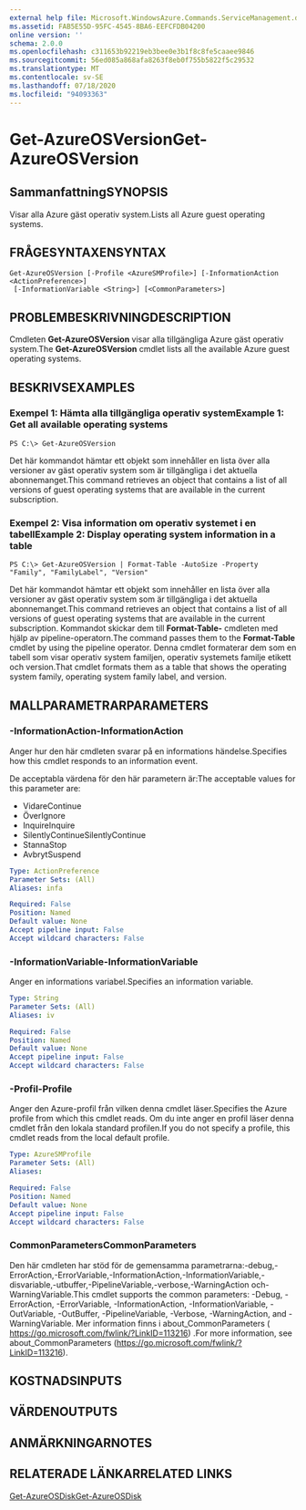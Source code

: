 ```yaml
---
external help file: Microsoft.WindowsAzure.Commands.ServiceManagement.dll-Help.xml
ms.assetid: FAB5E55D-95FC-4545-8BA6-EEFCFDB04200
online version: ''
schema: 2.0.0
ms.openlocfilehash: c311653b92219eb3bee0e3b1f8c8fe5caaee9846
ms.sourcegitcommit: 56ed085a868afa8263f8eb0f755b5822f5c29532
ms.translationtype: MT
ms.contentlocale: sv-SE
ms.lasthandoff: 07/18/2020
ms.locfileid: "94093363"
---
```

# <span data-ttu-id="e7814-101">Get-AzureOSVersion</span><span class="sxs-lookup"><span data-stu-id="e7814-101">Get-AzureOSVersion</span></span>

## <span data-ttu-id="e7814-102">Sammanfattning</span><span class="sxs-lookup"><span data-stu-id="e7814-102">SYNOPSIS</span></span>
<span data-ttu-id="e7814-103">Visar alla Azure gäst operativ system.</span><span class="sxs-lookup"><span data-stu-id="e7814-103">Lists all Azure guest operating systems.</span></span>

## <span data-ttu-id="e7814-104">FRÅGESYNTAXEN</span><span class="sxs-lookup"><span data-stu-id="e7814-104">SYNTAX</span></span>

```
Get-AzureOSVersion [-Profile <AzureSMProfile>] [-InformationAction <ActionPreference>]
 [-InformationVariable <String>] [<CommonParameters>]
```

## <span data-ttu-id="e7814-105">PROBLEMBESKRIVNING</span><span class="sxs-lookup"><span data-stu-id="e7814-105">DESCRIPTION</span></span>
<span data-ttu-id="e7814-106">Cmdleten **Get-AzureOSVersion** visar alla tillgängliga Azure gäst operativ system.</span><span class="sxs-lookup"><span data-stu-id="e7814-106">The **Get-AzureOSVersion** cmdlet lists all the available Azure guest operating systems.</span></span>

## <span data-ttu-id="e7814-107">BESKRIVS</span><span class="sxs-lookup"><span data-stu-id="e7814-107">EXAMPLES</span></span>

### <span data-ttu-id="e7814-108">Exempel 1: Hämta alla tillgängliga operativ system</span><span class="sxs-lookup"><span data-stu-id="e7814-108">Example 1: Get all available operating systems</span></span>
```
PS C:\> Get-AzureOSVersion
```

<span data-ttu-id="e7814-109">Det här kommandot hämtar ett objekt som innehåller en lista över alla versioner av gäst operativ system som är tillgängliga i det aktuella abonnemanget.</span><span class="sxs-lookup"><span data-stu-id="e7814-109">This command retrieves an object that contains a list of all versions of guest operating systems that are available in the current subscription.</span></span>

### <span data-ttu-id="e7814-110">Exempel 2: Visa information om operativ systemet i en tabell</span><span class="sxs-lookup"><span data-stu-id="e7814-110">Example 2: Display operating system information in a table</span></span>
```
PS C:\> Get-AzureOSVersion | Format-Table -AutoSize -Property "Family", "FamilyLabel", "Version"
```

<span data-ttu-id="e7814-111">Det här kommandot hämtar ett objekt som innehåller en lista över alla versioner av gäst operativ system som är tillgängliga i det aktuella abonnemanget.</span><span class="sxs-lookup"><span data-stu-id="e7814-111">This command retrieves an object that contains a list of all versions of guest operating systems that are available in the current subscription.</span></span>
<span data-ttu-id="e7814-112">Kommandot skickar dem till **Format-Table-** cmdleten med hjälp av pipeline-operatorn.</span><span class="sxs-lookup"><span data-stu-id="e7814-112">The command passes them to the **Format-Table** cmdlet by using the pipeline operator.</span></span>
<span data-ttu-id="e7814-113">Denna cmdlet formaterar dem som en tabell som visar operativ system familjen, operativ systemets familje etikett och version.</span><span class="sxs-lookup"><span data-stu-id="e7814-113">That cmdlet formats them as a table that shows the operating system family, operating system family label, and version.</span></span>

## <span data-ttu-id="e7814-114">MALLPARAMETRAR</span><span class="sxs-lookup"><span data-stu-id="e7814-114">PARAMETERS</span></span>

### <span data-ttu-id="e7814-115">-InformationAction</span><span class="sxs-lookup"><span data-stu-id="e7814-115">-InformationAction</span></span>
<span data-ttu-id="e7814-116">Anger hur den här cmdleten svarar på en informations händelse.</span><span class="sxs-lookup"><span data-stu-id="e7814-116">Specifies how this cmdlet responds to an information event.</span></span>

<span data-ttu-id="e7814-117">De acceptabla värdena för den här parametern är:</span><span class="sxs-lookup"><span data-stu-id="e7814-117">The acceptable values for this parameter are:</span></span>

- <span data-ttu-id="e7814-118">Vidare</span><span class="sxs-lookup"><span data-stu-id="e7814-118">Continue</span></span>
- <span data-ttu-id="e7814-119">Över</span><span class="sxs-lookup"><span data-stu-id="e7814-119">Ignore</span></span>
- <span data-ttu-id="e7814-120">Inquire</span><span class="sxs-lookup"><span data-stu-id="e7814-120">Inquire</span></span>
- <span data-ttu-id="e7814-121">SilentlyContinue</span><span class="sxs-lookup"><span data-stu-id="e7814-121">SilentlyContinue</span></span>
- <span data-ttu-id="e7814-122">Stanna</span><span class="sxs-lookup"><span data-stu-id="e7814-122">Stop</span></span>
- <span data-ttu-id="e7814-123">Avbryt</span><span class="sxs-lookup"><span data-stu-id="e7814-123">Suspend</span></span>

```yaml
Type: ActionPreference
Parameter Sets: (All)
Aliases: infa

Required: False
Position: Named
Default value: None
Accept pipeline input: False
Accept wildcard characters: False
```

### <span data-ttu-id="e7814-124">-InformationVariable</span><span class="sxs-lookup"><span data-stu-id="e7814-124">-InformationVariable</span></span>
<span data-ttu-id="e7814-125">Anger en informations variabel.</span><span class="sxs-lookup"><span data-stu-id="e7814-125">Specifies an information variable.</span></span>

```yaml
Type: String
Parameter Sets: (All)
Aliases: iv

Required: False
Position: Named
Default value: None
Accept pipeline input: False
Accept wildcard characters: False
```

### <span data-ttu-id="e7814-126">-Profil</span><span class="sxs-lookup"><span data-stu-id="e7814-126">-Profile</span></span>
<span data-ttu-id="e7814-127">Anger den Azure-profil från vilken denna cmdlet läser.</span><span class="sxs-lookup"><span data-stu-id="e7814-127">Specifies the Azure profile from which this cmdlet reads.</span></span>
<span data-ttu-id="e7814-128">Om du inte anger en profil läser denna cmdlet från den lokala standard profilen.</span><span class="sxs-lookup"><span data-stu-id="e7814-128">If you do not specify a profile, this cmdlet reads from the local default profile.</span></span>

```yaml
Type: AzureSMProfile
Parameter Sets: (All)
Aliases: 

Required: False
Position: Named
Default value: None
Accept pipeline input: False
Accept wildcard characters: False
```

### <span data-ttu-id="e7814-129">CommonParameters</span><span class="sxs-lookup"><span data-stu-id="e7814-129">CommonParameters</span></span>
<span data-ttu-id="e7814-130">Den här cmdleten har stöd för de gemensamma parametrarna:-debug,-ErrorAction,-ErrorVariable,-InformationAction,-InformationVariable,-disvariable,-utbuffer,-PipelineVariable,-verbose,-WarningAction och-WarningVariable.</span><span class="sxs-lookup"><span data-stu-id="e7814-130">This cmdlet supports the common parameters: -Debug, -ErrorAction, -ErrorVariable, -InformationAction, -InformationVariable, -OutVariable, -OutBuffer, -PipelineVariable, -Verbose, -WarningAction, and -WarningVariable.</span></span> <span data-ttu-id="e7814-131">Mer information finns i about_CommonParameters ( https://go.microsoft.com/fwlink/?LinkID=113216) .</span><span class="sxs-lookup"><span data-stu-id="e7814-131">For more information, see about_CommonParameters (https://go.microsoft.com/fwlink/?LinkID=113216).</span></span>

## <span data-ttu-id="e7814-132">KOSTNADS</span><span class="sxs-lookup"><span data-stu-id="e7814-132">INPUTS</span></span>

## <span data-ttu-id="e7814-133">VÄRDEN</span><span class="sxs-lookup"><span data-stu-id="e7814-133">OUTPUTS</span></span>

## <span data-ttu-id="e7814-134">ANMÄRKNINGAR</span><span class="sxs-lookup"><span data-stu-id="e7814-134">NOTES</span></span>

## <span data-ttu-id="e7814-135">RELATERADE LÄNKAR</span><span class="sxs-lookup"><span data-stu-id="e7814-135">RELATED LINKS</span></span>

[<span data-ttu-id="e7814-136">Get-AzureOSDisk</span><span class="sxs-lookup"><span data-stu-id="e7814-136">Get-AzureOSDisk</span></span>](./Get-AzureOSDisk.md)


